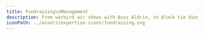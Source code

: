 ```yaml
---
title: Fundraising\nManagement
description: From warbird air shows with Buzz Aldrin, to black tie dinner galas - from pop up food surplus restaurants in collaboration with Time Out and the Mayor of London to raise awareness for Food Poverty, to a dinner dance aboard HMS Belfast for the Normandy Veterans; From gigs with Rudimental at Village Underground to micro-finance programme launches at The Ned.
iconPath: ../assets/expertise-icons/fundraising.svg
---
```

